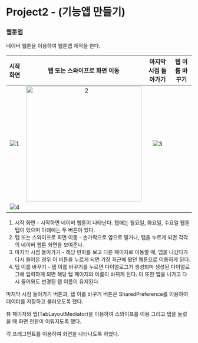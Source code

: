 # Project2 - (기능앱 만들기)





### 웹툰앱



네이버 웹툰을 이용하여 웹툰앱 제작을 한다.



| 시작화면 | 탭 또는 스와이프로 화면 이동 | 마지막 시점 돌아가기 | 탭 이름 바꾸기 |
| :------: | :--------------------------: | :------------------: | :------------: |
|    ![1](https://user-images.githubusercontent.com/56026214/213439430-57ca186b-9e5f-4820-9e74-e9576682184c.jpg)| <img width="313" alt="2" src="https://user-images.githubusercontent.com/56026214/213439450-ff246f80-60f6-43ef-bdd4-b1aa5567f3ba.png"> |![3](https://user-images.githubusercontent.com/56026214/213439464-754dc2b1-18c0-4621-a627-2e0da489e888.jpg)|
![4](https://user-images.githubusercontent.com/56026214/213439509-81302010-d9c6-452f-91fc-a2e51ddc8d65.jpg)|



1. 시작 화면 - 시작하면 네이버 웹툰이 나타난다. 탭에는 월요일, 화요일, 수요일 웹툰 탭이 있으며
   					아래에는 두 버튼이 있다.
2. 탭 또는 스와이프로 화면 이동 - 손가락으로 옆으로 밀거나, 탭을 누르게 되면 각각의 네이버 웹툰 화면을 보여준다.
3. 마지막 시점 돌아가기 - 해당 만화를 보고 다른 페이지로 이동할 때, 앱을 나갔다가 다시 들어온 경우 이 버튼을 누르게 되면 가장 최근에 봤던 웹툰으로 이동하게 된다.
4. 탭 이름 바꾸기 - 탭 이름 바꾸기를 누르면 다이얼로그가 생성되며 생성된 다이얼로그에 입력하게 되면 해당 탭 페이지의 이름이 바뀌게 된다. 이 또한 앱을 나가고 다시 들어와도 변경된 탭 이름이 유지된다.



마지막 시점 돌아가기 버튼과, 탭 이름 바꾸기 버튼은 SharedPreference를 이용하여 데이터를 저장하고 불러오도록 했다.

뷰 페이저와 탭(TabLayoutMediator)을 이용하여 스와이프를 이용 그리고 탭을 눌렀을 때 화면 전환이 이뤄지도록 했다.

각 프레그먼트를 이용하여 화면을 나타나도록 하였다. 
